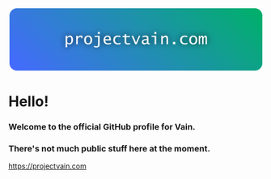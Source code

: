 ![Image that says projectvain.com](_2banner.png)

# Hello!

### Welcome to the official GitHub profile for Vain.

### There's not much public stuff here at the moment.

https://projectvain.com

